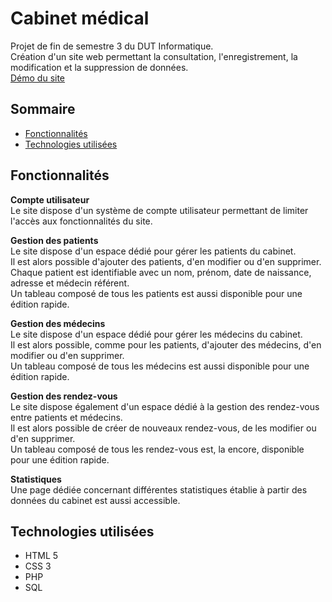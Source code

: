 # Cabinet médical
Projet de fin de semestre 3 du DUT Informatique.  
Création d'un site web permettant la consultation, l'enregistrement, la modification et la suppression de données.  
[Démo du site](https://dut.minarox.fr/cabinet/)  

## Sommaire
* [Fonctionnalités](https://github.com/dut-informatique/cabinet-medical#fonctionnalités)
* [Technologies utilisées](https://github.com/dut-informatique/cabinet-medical#technologies-utilisées)

## Fonctionnalités
**Compte utilisateur**  
Le site dispose d'un système de compte utilisateur permettant de limiter l'accès aux fonctionnalités du site.  

**Gestion des patients**  
Le site dispose d'un espace dédié pour gérer les patients du cabinet.  
Il est alors possible d'ajouter des patients, d'en modifier ou d'en supprimer.  
Chaque patient est identifiable avec un nom, prénom, date de naissance, adresse et médecin référent.  
Un tableau composé de tous les patients est aussi disponible pour une édition rapide.  

**Gestion des médecins**  
Le site dispose d'un espace dédié pour gérer les médecins du cabinet.  
Il est alors possible, comme pour les patients, d'ajouter des médecins, d'en modifier ou d'en supprimer.  
Un tableau composé de tous les médecins est aussi disponible pour une édition rapide.  

**Gestion des rendez-vous**  
Le site dispose également d'un espace dédié à la gestion des rendez-vous entre patients et médecins.  
Il est alors possible de créer de nouveaux rendez-vous, de les modifier ou d'en supprimer.  
Un tableau composé de tous les rendez-vous est, la encore, disponible pour une édition rapide.  

**Statistiques**  
Une page dédiée concernant différentes statistiques établie à partir des données du cabinet est aussi accessible.  

## Technologies utilisées
* HTML 5
* CSS 3
* PHP
* SQL
